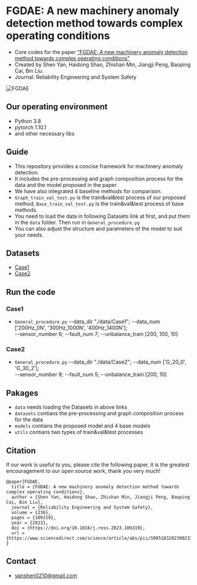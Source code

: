 # FGDAE:  A new machinery anomaly detection method towards complex operating conditions
* Core codes for the paper ["FGDAE: A new machinery anomaly detection method towards complex operating conditions"](https://www.sciencedirect.com/science/article/abs/pii/S0951832023002338)
* Created by Shen Yan, Haidong Shao, Zhishan Min, Jiangji Peng, Baoping Cai, Bin Liu.
* Journal: Reliability Engineering and System Safety

![FGDAE](https://github.com/yanshen0210/FGDAE-a-machinery-fault-detection-method/blob/main/framework.jpg)
## Our operating environment
* Python 3.8
* pytorch  1.10.1
* and other necessary libs

## Guide 
* This repository provides a concise framework for machinery anomaly detection. 
* It includes the pre-processing and graph composition process for the data and the model proposed in the paper. 
* We have also integrated 4 baseline methods for comparison.
* `Graph_train_val_test.py` is the train&val&test process of our proposed method; `Base_train_val_test.py` is the train&val&test process of base methods.
* You need to load the data in following Datasets link at first, and put them in the `data` folder. Then run in `General_procedure.py`
* You can also adjust the structure and parameters of the model to suit your needs.

## Datasets
* [Case1](https://drive.google.com/drive/folders/1NXA2eh_8OFHisuNl05y3KTWBbgqmCYTi?usp=sharing)
* [Case2](https://drive.google.com/drive/folders/1IVh5Y7LvUVxECtLDu08pfUEn93GLk79M?usp=sharing)

## Run the code
### Case1
* `General_procedure.py` --data_dir "./data/Case1"; --data_num ['200Hz_0N', '300Hz_1000N', '400Hz_1400N']; 
<br> --sensor_number 6; --fault_num 7; --unbalance_train [200, 100, 10]
### Case2
* `General_procedure.py` --data_dir "./data/Case2"; --data_num ['G_20_0', 'G_30_2']; 
<br> --sensor_number 8; --fault_num 5; --unbalance_train [200, 10]

## Pakages
* `data` needs loading the Datasets in above links
* `datasets` contians the pre-processing and graph composition process for the data
* `models` contians the proposed model and 4 base models
* `utils` contians two types of train&val&test processes

## Citation
If our work is useful to you, please cite the following paper, it is the greatest encouragement to our open source work, thank you very much!
```
@paper{FGDAE,
  title = {FGDAE: A new machinery anomaly detection method towards complex operating conditions},
  author = {Shen Yan, Haidong Shao, Zhishan Min, Jiangji Peng, Baoping Cai, Bin Liu},
  journal = {Reliability Engineering and System Safety},
  volume = {236},
  pages = {109319},
  year = {2023},
  doi = {https://doi.org/10.1016/j.ress.2023.109319},
  url = {https://www.sciencedirect.com/science/article/abs/pii/S0951832023002338},
}
```

## Contact
- yanshen0210@gmail.com
